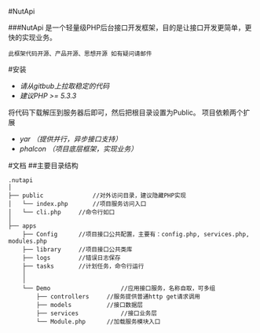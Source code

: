 #NutApi 


###NutApi 是一个轻量级PHP后台接口开发框架，目的是让接口开发更简单，更快的实现业务。
```
此框架代码开源、产品开源、思想开源 如有疑问请邮件
```

#安装
+ *请从gitbub上拉取稳定的代码*
+ *建议PHP >= 5.3.3*

将代码下载解压到服务器后即可，然后把根目录设置为Public。
项目依赖两个扩展
+ *yar （提供并行，异步接口支持）*
+ *phalcon （项目底层框架，实现业务）*


#文档
##主要目录结构
```
.nutapi
│
├── public          	//对外访问目录，建议隐藏PHP实现
│   └── index.php		//项目服务访问入口
│   └── cli.php		//命令行如口
│
├── apps
	├── Config      //项目接口公共配置，主要有：config.php, services.php, modules.php
	├── library     //项目接口公共类库
	├── logs        //错误日志保存
	├── tasks       //计划任务，命令行运行
	│
	│
	└── Demo					//应用接口服务，名称自取，可多组
	    ├── controllers		//服务提供普通http get请求调用
	    ├── models			//接口数据层
	    ├── services			//接口业务层
	    └── Module.php		//加载服务模块入口

```
